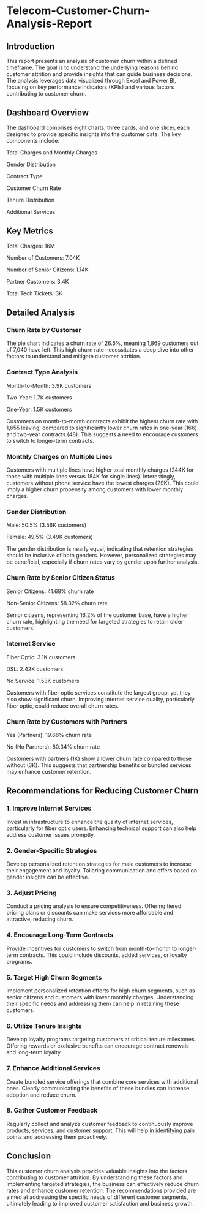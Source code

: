 # Telecom-Customer-Churn-Analysis-Report

## Introduction

This report presents an analysis of customer churn within a defined timeframe. The goal is to understand the underlying reasons behind customer attrition and provide insights that can guide business decisions. The analysis leverages data visualized through Excel and Power BI, focusing on key performance indicators (KPIs) and various factors contributing to customer churn.

## Dashboard Overview

The dashboard comprises eight charts, three cards, and one slicer, each designed to provide specific insights into the customer data. The key components include:

Total Charges and Monthly Charges

Gender Distribution

Contract Type

Customer Churn Rate

Tenure Distribution

Additional Services

## Key Metrics

Total Charges: 16M

Number of Customers: 7.04K

Number of Senior Citizens: 1.14K

Partner Customers: 3.4K

Total Tech Tickets: 3K

## Detailed Analysis

### Churn Rate by Customer

The pie chart indicates a churn rate of 26.5%, meaning 1,869 customers out of 7,040 have left. This high churn rate necessitates a deep dive into other factors to understand and mitigate customer attrition.

### Contract Type Analysis

Month-to-Month: 3.9K customers

Two-Year: 1.7K customers

One-Year: 1.5K customers

Customers on month-to-month contracts exhibit the highest churn rate with 1,655 leaving, compared to significantly lower churn rates in one-year (166) and two-year contracts (48). This suggests a need to encourage customers to switch to longer-term contracts.


### Monthly Charges on Multiple Lines

Customers with multiple lines have higher total monthly charges (244K for those with multiple lines versus 184K for single lines). Interestingly, customers without phone service have the lowest charges (29K). This could imply a higher churn propensity among customers with lower monthly charges.


### Gender Distribution

Male: 50.5% (3.56K customers)

Female: 49.5% (3.49K customers)

The gender distribution is nearly equal, indicating that retention strategies should be inclusive of both genders. However, personalized strategies may be beneficial, especially if churn rates vary by gender upon further analysis.

### Churn Rate by Senior Citizen Status

Senior Citizens: 41.68% churn rate

Non-Senior Citizens: 58.32% churn rate

Senior citizens, representing 16.2% of the customer base, have a higher churn rate, highlighting the need for targeted strategies to retain older customers.

### Internet Service

Fiber Optic: 3.1K customers

DSL: 2.42K customers

No Service: 1.53K customers

Customers with fiber optic services constitute the largest group, yet they also show significant churn. Improving internet service quality, particularly fiber optic, could reduce overall churn rates.

### Churn Rate by Customers with Partners

Yes (Partners): 19.66% churn rate

No (No Partners): 80.34% churn rate

Customers with partners (1K) show a lower churn rate compared to those without (3K). This suggests that partnership benefits or bundled services may enhance customer retention.


## Recommendations for Reducing Customer Churn

### 1. Improve Internet Services
Invest in infrastructure to enhance the quality of internet services, particularly for fiber optic users. Enhancing technical support can also help address customer issues promptly.

### 2. Gender-Specific Strategies
Develop personalized retention strategies for male customers to increase their engagement and loyalty. Tailoring communication and offers based on gender insights can be effective.

### 3. Adjust Pricing
Conduct a pricing analysis to ensure competitiveness. Offering tiered pricing plans or discounts can make services more affordable and attractive, reducing churn.

### 4. Encourage Long-Term Contracts
Provide incentives for customers to switch from month-to-month to longer-term contracts. This could include discounts, added services, or loyalty programs.

### 5. Target High Churn Segments
Implement personalized retention efforts for high churn segments, such as senior citizens and customers with lower monthly charges. Understanding their specific needs and addressing them can help in retaining these customers.

### 6. Utilize Tenure Insights
Develop loyalty programs targeting customers at critical tenure milestones. Offering rewards or exclusive benefits can encourage contract renewals and long-term loyalty.

### 7. Enhance Additional Services
Create bundled service offerings that combine core services with additional ones. Clearly communicating the benefits of these bundles can increase adoption and reduce churn.

### 8. Gather Customer Feedback
Regularly collect and analyze customer feedback to continuously improve products, services, and customer support. This will help in identifying pain points and addressing them proactively.

## Conclusion

This customer churn analysis provides valuable insights into the factors contributing to customer attrition. By understanding these factors and implementing targeted strategies, the business can effectively reduce churn rates and enhance customer retention. The recommendations provided are aimed at addressing the specific needs of different customer segments, ultimately leading to improved customer satisfaction and business growth.
